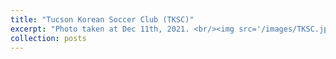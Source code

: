 ```yaml
---
title: "Tucson Korean Soccer Club (TKSC)"
excerpt: "Photo taken at Dec 11th, 2021. <br/><img src='/images/TKSC.jpg'>"
collection: posts
---
```

